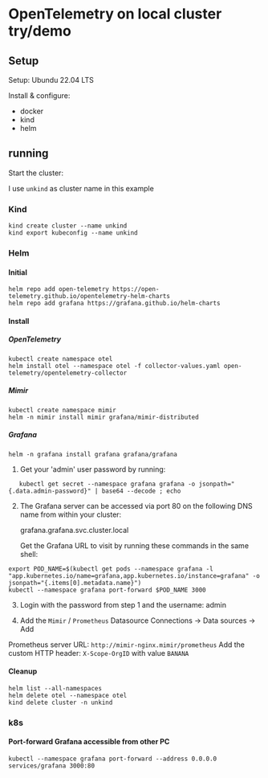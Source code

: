 # OpenTelemetry on local cluster try/demo

## Setup

Setup: Ubundu 22.04 LTS

Install & configure:
  - docker
  - kind
  - helm

## running

Start the cluster:

I use `unkind` as cluster name in this example

### Kind
```
kind create cluster --name unkind
kind export kubeconfig --name unkind
```

### Helm
#### Initial
```
helm repo add open-telemetry https://open-telemetry.github.io/opentelemetry-helm-charts
helm repo add grafana https://grafana.github.io/helm-charts

```
#### Install
##### OpenTelemetry
```
kubectl create namespace otel
helm install otel --namespace otel -f collector-values.yaml open-telemetry/opentelemetry-collector
```

##### Mimir
```
kubectl create namespace mimir
helm -n mimir install mimir grafana/mimir-distributed
```

##### Grafana
```
helm -n grafana install grafana grafana/grafana
```

1. Get your 'admin' user password by running:
```
   kubectl get secret --namespace grafana grafana -o jsonpath="{.data.admin-password}" | base64 --decode ; echo
```

2. The Grafana server can be accessed via port 80 on the following DNS name from within your cluster:

   grafana.grafana.svc.cluster.local

   Get the Grafana URL to visit by running these commands in the same shell:
```
export POD_NAME=$(kubectl get pods --namespace grafana -l "app.kubernetes.io/name=grafana,app.kubernetes.io/instance=grafana" -o jsonpath="{.items[0].metadata.name}")
kubectl --namespace grafana port-forward $POD_NAME 3000
```

3. Login with the password from step 1 and the username: admin

4. Add the `Mimir` / `Prometheus` Datasource
Connections -> Data sources -> Add

Prometheus server URL: `http://mimir-nginx.mimir/prometheus`
Add the custom HTTP header: `X-Scope-OrgID` with value `BANANA`

#### Cleanup
```
helm list --all-namespaces
helm delete otel --namespace otel
kind delete cluster -n unkind
```

### k8s

#### Port-forward Grafana accessible from other PC
```
kubectl --namespace grafana port-forward --address 0.0.0.0 services/grafana 3000:80
```
